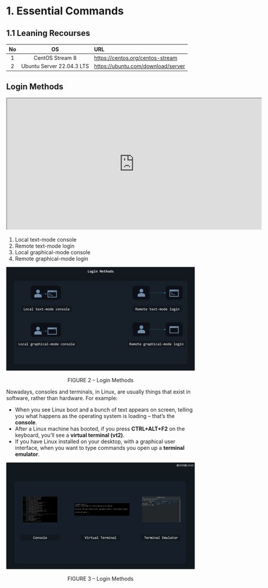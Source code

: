 # 1. Essential Commands
## 1.1 Leaning Recourses
|No|OS|URL|
| :-: | :-: | :- |
|1|CentOS Stream 8|https://centos.org/centos-stream|
|2|Ubuntu Server 22.04.3 LTS|https://ubuntu.com/download/server|

<!--This is will show off relate to the Linux login methods-->
## Login Methods
<!--This is will link to Youtube vidoe-->
<iframe width="680" height="350"
src="https://youtu.be/t3e_CaC4V_k">
</iframe>

1. Local text-mode console
2. Remote text-mode login
3. Local graphical-mode console
4. Remote graphical-mode login

![FIGURE 2 – Login Methods](../Media/FIGURE-2.png)
<p align="center"> FIGURE 2 – Login Methods </p>

Nowadays, consoles and terminals, in Linux, are usually things that exist in software, rather than hardware. For example:
- When you see Linux boot and a bunch of text appears on screen, telling you what happens as the operating system is loading – that’s the <b>console</b>.
- After a Linux machine has booted, if you press <b>CTRL+ALT+F2</b> on the keyboard, you’ll see a <b>virtual terminal (vt2)</b>.
- If you have Linux installed on your desktop, with a graphical user interface, when you want to type commands you open up a <b>terminal emulator</b>.

![FIGURE 3 - Login Methods](../Media/FIGURE-3.png)
<p align="center"> FIGURE 3 – Login Methods </p>
